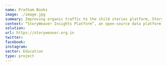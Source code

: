 ```yaml
---
name: Pratham Books
image: ./image.jpg
summary: Improving organic traffic to the child stories platform, Storyweaver.
context: “StoryWeaver Insights Platform”, an open-source data platform for monitoring, reporting, evaluation and doing search engine optimization of the growing content on the StoryWeaver platform. This will help StoryWeaver to improve the discoerability of multilingual children story books, increase readership, identify content gaps and assess content growth in comparison to other similar publishing platforms.
solution:
url: https://storyweaver.org.in
twitter:
facebook:
instagram:
sector: Education
type: project
---
```

